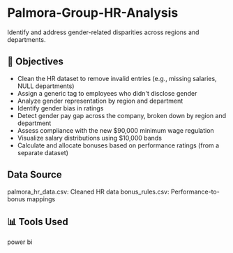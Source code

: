 # Palmora-Group-HR-Analysis
 Identify and address gender-related disparities across regions and departments.

 ## 📌 Objectives

- Clean the HR dataset to remove invalid entries (e.g., missing salaries, NULL departments)
- Assign a generic tag to employees who didn't disclose gender
- Analyze gender representation by region and department
- Identify gender bias in ratings
- Detect gender pay gap across the company, broken down by region and department
- Assess compliance with the new $90,000 minimum wage regulation
- Visualize salary distributions using $10,000 bands
- Calculate and allocate bonuses based on performance ratings (from a separate dataset)

## Data Source
palmora_hr_data.csv: Cleaned HR data
bonus_rules.csv: Performance-to-bonus mappings

## 📊 Tools Used
power bi 



